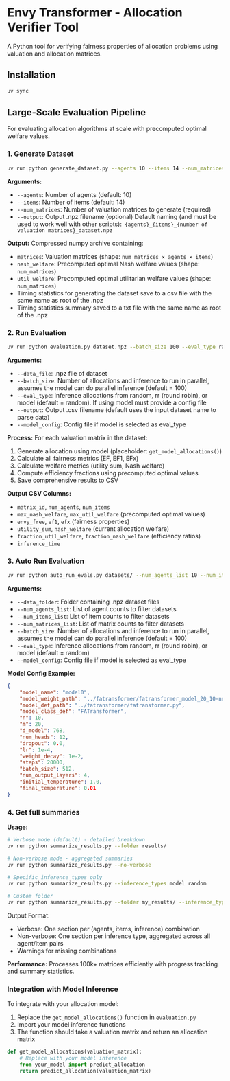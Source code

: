 # Envy Transformer - Allocation Verifier Tool

A Python tool for verifying fairness properties of allocation problems using valuation and allocation matrices.

## Installation

```bash
uv sync
```

## Large-Scale Evaluation Pipeline

For evaluating allocation algorithms at scale with precomputed optimal welfare values.

### 1. Generate Dataset

```bash
uv run python generate_dataset.py --agents 10 --items 14 --num_matrices 100000
```

**Arguments:**

- `--agents`: Number of agents (default: 10)
- `--items`: Number of items (default: 14)
- `--num_matrices`: Number of valuation matrices to generate (required)
- `--output`: Output .npz filename (optional) Default naming (and must be used to work well with other scripts):` {agents}_{items}_{number of valuation matrices}_dataset.npz`

**Output:** Compressed numpy archive containing:

- `matrices`: Valuation matrices (shape: `num_matrices × agents × items`)
- `nash_welfare`: Precomputed optimal Nash welfare values (shape: `num_matrices`)
- `util_welfare`: Precomputed optimal utilitarian welfare values (shape: `num_matrices`)
- Timing statistics for generating the dataset save to a csv file with the same name as root of the .npz
- Timing statistics summary saved to a txt file with the same name as root of the .npz

### 2. Run Evaluation

```bash
uv run python evaluation.py dataset.npz --batch_size 100 --eval_type random --output evaluation_results.csv
```

**Arguments:**

- `--data_file`: .npz file of dataset
- `--batch_size`: Number of allocations and inference to run in parallel, assumes the model can do parallel inference (default = 100)
- `--eval_type`: Inference allocations from random, rr (round robin), or model (default = random). If using model must provide a config file
- `--output`: Output .csv filename (default uses the input dataset name to parse data)
- `--model_config`: Config file if model is selected as eval_type

**Process:** For each valuation matrix in the dataset:

1. Generate allocation using model (placeholder: `get_model_allocations()`)
2. Calculate all fairness metrics (EF, EF1, EFx)
3. Calculate welfare metrics (utility sum, Nash welfare)
4. Compute efficiency fractions using precomputed optimal values
5. Save comprehensive results to CSV

**Output CSV Columns:**

- `matrix_id`, `num_agents`, `num_items`
- `max_nash_welfare`, `max_util_welfare` (precomputed optimal values)
- `envy_free`, `ef1`, `efx` (fairness properties)
- `utility_sum`, `nash_welfare` (current allocation welfare)
- `fraction_util_welfare`, `fraction_nash_welfare` (efficiency ratios)
- `inference_time`

### 3. Auto Run Evaluation


```bash
uv run python auto_run_evals.py datasets/ --num_agents_list 10 --num_items_list 10 11 19 20 --num_matrices_list 1000 100000 --batch_size 100 --eval_type model --model_config sample_config.json
```

**Arguments:**

- `--data_folder`: Folder containing .npz dataset files
- `--num_agents_list`: List of agent counts to filter datasets
- `--num_items_list`: List of item counts to filter datasets
- `--num_matrices_list`: List of matrix counts to filter datasets
- `--batch_size`: Number of allocations and inference to run in parallel, assumes the model can do parallel inference (default = 100)
- `--eval_type`: Inference allocations from random, rr (round robin), or model (default = random)
- `--model_config`: Config file if model is selected as eval_type

**Model Config Example:**

```json
{
    "model_name": "model0",
    "model_weight_path": "../fatransformer/fatransformer_model_20_10-new.pt",
    "model_def_path": "../fatransformer/fatransformer.py",
    "model_class_def": "FATransformer",
    "n": 10,
    "m": 20,
    "d_model": 768,
    "num_heads": 12,
    "dropout": 0.0,
    "lr": 1e-4,
    "weight_decay": 1e-2,
    "steps": 20000,
    "batch_size": 512,
    "num_output_layers": 4,
    "initial_temperature": 1.0,
    "final_temperature": 0.01
}
```
### 4. Get full summaries

  **Usage:**

```bash
# Verbose mode (default) - detailed breakdown
uv run python summarize_results.py --folder results/

# Non-verbose mode - aggregated summaries
uv run python summarize_results.py --no-verbose

# Specific inference types only
uv run python summarize_results.py --inference_types model random

# Custom folder
uv run python summarize_results.py --folder my_results/ --inference_types model
```

Output Format:

- Verbose: One section per (agents, items, inference) combination
- Non-verbose: One section per inference type, aggregated across all agent/item pairs
- Warnings for missing combinations

**Performance:** Processes 100k+ matrices efficiently with progress tracking and summary statistics.

### Integration with Model Inference

To integrate with your allocation model:

1. Replace the `get_model_allocations()` function in `evaluation.py`
2. Import your model inference functions
3. The function should take a valuation matrix and return an allocation matrix

```python
def get_model_allocations(valuation_matrix):
    # Replace with your model inference
    from your_model import predict_allocation
    return predict_allocation(valuation_matrix)
```
